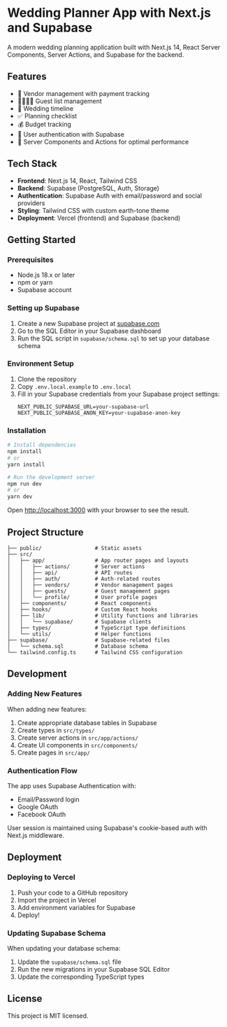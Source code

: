 # Wedding Planner App with Next.js and Supabase

A modern wedding planning application built with Next.js 14, React Server Components, Server Actions, and Supabase for the backend.

## Features

- 💍 Vendor management with payment tracking
- 👨‍👩‍👧‍👦 Guest list management
- 📅 Wedding timeline
- ✅ Planning checklist
- 💰 Budget tracking
- 🔐 User authentication with Supabase
- 🚀 Server Components and Actions for optimal performance

## Tech Stack

- **Frontend**: Next.js 14, React, Tailwind CSS
- **Backend**: Supabase (PostgreSQL, Auth, Storage)
- **Authentication**: Supabase Auth with email/password and social providers
- **Styling**: Tailwind CSS with custom earth-tone theme
- **Deployment**: Vercel (frontend) and Supabase (backend)

## Getting Started

### Prerequisites

- Node.js 18.x or later
- npm or yarn
- Supabase account

### Setting up Supabase

1. Create a new Supabase project at [supabase.com](https://supabase.com)
2. Go to the SQL Editor in your Supabase dashboard
3. Run the SQL script in `supabase/schema.sql` to set up your database schema

### Environment Setup

1. Clone the repository
2. Copy `.env.local.example` to `.env.local`
3. Fill in your Supabase credentials from your Supabase project settings:
   ```
   NEXT_PUBLIC_SUPABASE_URL=your-supabase-url
   NEXT_PUBLIC_SUPABASE_ANON_KEY=your-supabase-anon-key
   ```

### Installation

```bash
# Install dependencies
npm install
# or
yarn install

# Run the development server
npm run dev
# or
yarn dev
```

Open [http://localhost:3000](http://localhost:3000) with your browser to see the result.

## Project Structure

```
├── public/                 # Static assets
├── src/
│   ├── app/                # App router pages and layouts
│   │   ├── actions/        # Server actions
│   │   ├── api/            # API routes
│   │   ├── auth/           # Auth-related routes
│   │   ├── vendors/        # Vendor management pages
│   │   ├── guests/         # Guest management pages
│   │   └── profile/        # User profile pages
│   ├── components/         # React components
│   ├── hooks/              # Custom React hooks
│   ├── lib/                # Utility functions and libraries
│   │   └── supabase/       # Supabase clients
│   ├── types/              # TypeScript type definitions
│   └── utils/              # Helper functions
├── supabase/               # Supabase-related files
│   └── schema.sql          # Database schema
└── tailwind.config.ts      # Tailwind CSS configuration
```

## Development

### Adding New Features

When adding new features:

1. Create appropriate database tables in Supabase
2. Create types in `src/types/`
3. Create server actions in `src/app/actions/`
4. Create UI components in `src/components/`
5. Create pages in `src/app/`

### Authentication Flow

The app uses Supabase Authentication with:

- Email/Password login
- Google OAuth
- Facebook OAuth

User session is maintained using Supabase's cookie-based auth with Next.js middleware.

## Deployment

### Deploying to Vercel

1. Push your code to a GitHub repository
2. Import the project in Vercel
3. Add environment variables for Supabase
4. Deploy!

### Updating Supabase Schema

When updating your database schema:

1. Update the `supabase/schema.sql` file
2. Run the new migrations in your Supabase SQL Editor
3. Update the corresponding TypeScript types

## License

This project is MIT licensed.
